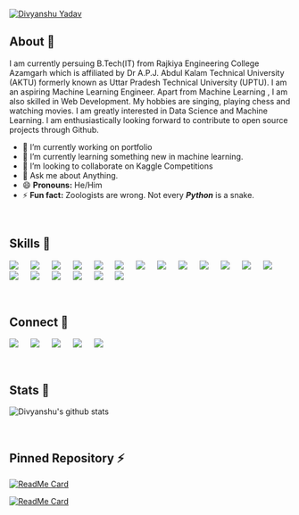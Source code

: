 [![Divyanshu Yadav](https://raw.githubusercontent.com/thedivyanshuyadav/thedivyanshuyadav/main/banner.gif "Divyanshu Yadav")](https://thedivyanshuyadav.github.io/)


## About 👋

I am currently persuing B.Tech(IT) from Rajkiya Engineering College Azamgarh which is affiliated by Dr A.P.J. Abdul Kalam Technical University (AKTU) formerly known as Uttar Pradesh Technical University (UPTU). I am an aspiring Machine Learning Engineer. Apart from Machine Learning , I am also skilled in Web Development. My hobbies are singing, playing chess and watching movies. I am greatly interested in Data Science and Machine Learning. I am enthusiastically looking forward to contribute to open source projects through Github.


- 🔭 I’m currently working on portfolio
- 🌱 I’m currently learning something new in machine learning.
- 👯 I’m looking to collaborate on Kaggle Competitions
- 💬 Ask me about Anything.
- 😄 **Pronouns:** He/Him
- ⚡ **Fun fact:** Zoologists are wrong. Not every ***Python*** is a snake.

<br>

## Skills 🚀 

[![](https://img.shields.io/badge/Tensorflow-fc820f?style=for-the-badge&logo=tensorflow&logoColor=white)](#) &emsp;
[![](https://img.shields.io/badge/ScikitLearn-389cc7?style=for-the-badge&logo=scikit-learn&logoColor=white)](#) &emsp;
[![](https://img.shields.io/badge/Keras-fc2814?style=for-the-badge&logo=keras&logoColor=white)](#) &emsp;
[![](https://img.shields.io/badge/Pandas-3e5e78?style=for-the-badge&logo=pandas&logoColor=white)](#) &emsp;
[![](https://img.shields.io/badge/numpy-695170?style=for-the-badge&logo=numpy&logoColor=white)](#) &emsp;
[![](https://img.shields.io/badge/OpenCV-a5eb60?style=for-the-badge&logo=opencv_python&logoColor=white)](#) &emsp;
[![](https://img.shields.io/badge/Python-3776AB?style=for-the-badge&logo=python&logoColor=white)](#) &emsp;
[![](https://img.shields.io/badge/HTML5-E34F26?style=for-the-badge&logo=html5&logoColor=white)](#) &emsp;
[![](https://img.shields.io/badge/CSS3-1572B6?style=for-the-badge&logo=css3&logoColor=white)](#) &emsp;
[![](https://img.shields.io/badge/C-00599C?style=for-the-badge&logo=c&logoColor=white)](#) &emsp;
[![](https://img.shields.io/badge/Markdown-494d4c?style=for-the-badge&logo=markdown&logoColor=white)](#) &emsp;
[![](https://img.shields.io/badge/Django-092E20?style=for-the-badge&logo=django&logoColor=white)](#) &emsp;
[![](https://img.shields.io/badge/Heroku-430098?style=for-the-badge&logo=heroku&logoColor=white)](#) &emsp;
[![](https://img.shields.io/badge/MySQL-00000F?style=for-the-badge&logo=mysql&logoColor=white)](#) &emsp;
[![](https://img.shields.io/badge/Bootstrap-732796?style=for-the-badge&logo=bootstrap&logoColor=white)](#) &emsp;
[![](https://img.shields.io/badge/Firebase-ffc117?style=for-the-badge&logo=firebase&logoColor=white)](#) &emsp;
[![](https://img.shields.io/badge/Git-f02913?style=for-the-badge&logo=git&logoColor=white)](#) &emsp;
[![](https://img.shields.io/badge/Linux-00000F?style=for-the-badge&logo=linux&logoColor=white)](#) &emsp;
[![](https://img.shields.io/badge/Hugo-965364?style=for-the-badge&logo=hugo&logoColor=white)](#) &emsp;

<br>

## Connect 🤝

[![](https://img.shields.io/badge/Kaggle-00599C?style=for-the-badge&logo=kaggle&logoColor=white)](https://www.kaggle.com/divyanshuyadav/) &emsp;
[![](https://img.shields.io/badge/LinkedIn-0077B5?style=for-the-badge&logo=linkedin&logoColor=white)](https://www.linkedin.com/in/thedivyanshuyadav/) &emsp;
[![](https://img.shields.io/badge/Gmail-D14836?style=for-the-badge&logo=gmail&logoColor=white)](mailto:thedivyanshuyadav@gmail.com) &emsp;
[![](https://img.shields.io/badge/Hackerrank-0bb359?style=for-the-badge&logo=hackerrank&logoColor=white)](https://www.hackerrank.com/thedivyanshu) &emsp;
[![](https://img.shields.io/badge/Facebook-1877F2?style=for-the-badge&logo=facebook&logoColor=white)](https://www.facebook.com/iamdivyanshuyadav) &emsp; 

<br>

## Stats 🧠

![Divyanshu's github stats](https://github-readme-stats.vercel.app/api?username=thedivyanshuyadav&count_private=true&show_icons=true&hide=contribs,prs&cache_seconds=1000&bg_color=0,#f6736,#6533f)

<br>

## Pinned Repository ⚡

[![ReadMe Card](https://github-readme-stats.vercel.app/api/pin/?username=thedivyanshuyadav&repo=ISENW&theme=prussian)](https://github.com/thedivyanshuyadav/ISENW)

[![ReadMe Card](https://github-readme-stats.vercel.app/api/pin/?username=thedivyanshuyadav&repo=CartPole-v1&theme=prussian)](https://github.com/thedivyanshuyadav/CartPole-v1)
